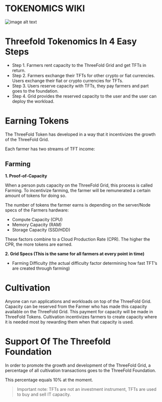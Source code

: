 # TOKENOMICS WIKI

![image alt text](./img/tokenomics_flow.png)

# Threefold Tokenomics In 4 Easy Steps

- Step 1. Farmers rent capacity to the ThreeFold Grid and get TFTs in return.
- Step 2. Farmers exchange their TFTs for other crypto or fiat currencies. Users exchange their fiat or crypto currencies for TFTs.
- Step 3. Users reserve capacity with TFTs, they pay farmers and part goes to the foundation.
- Step 4. Grid provides the reserved capacity to the user and the user can deploy the workload.		 


# Earning Tokens

The ThreeFold Token has developed in a way that it incentivizes the growth of the ThreeFold Grid. 

Each farmer has two streams of TFT income:

## Farming

**1. Proof-of-Capacity**

When a person puts capacity on the ThreeFold Grid, this process is called Farming. To incentivize farming, the farmer will be remunerated a certain amount of tokens for doing so. 

The number of tokens the farmer earns is depending on the server/Node specs of the Farmers hardware:

* Compute Capacity (CPU)
* Memory Capacity (RAM)
* Storage Capacity (SSD/HDD)

These factors combine to a Cloud Production Rate (CPR). The higher the CPR, the more tokens are earned.

**2. Grid Specs (This is the same for all farmers at every point in time)**

* Farming Difficulty (the actual difficulty factor determining how fast TFT’s are created through farming)


# Cultivation

Anyone can run applications and workloads on top of the ThreeFold Grid. Capacity can be reserved from the Farmer who has made this capacity available on the ThreeFold Grid. This payment for capacity will be made in ThreeFold Tokens. Cultivation incentivizes farmers to create capacity where it is needed most by rewarding them when that capacity is used.

# Support Of The Threefold Foundation 

In order to promote the growth and development of the ThreeFold Grid, a percentage of all cultivation transactions goes to the ThreeFold Foundation.

This percentage equals 10% at the moment.

> Important note: TFTs are not an investment instrument, TFTs are used to buy and sell IT capacity.



